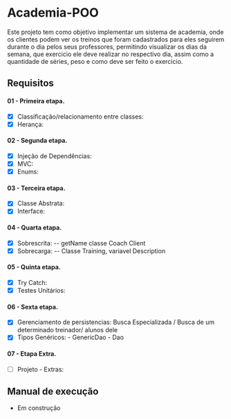 # Academia-POO

Este projeto tem como objetivo implementar um sistema de academia, onde os clientes podem ver os treinos que foram cadastrados para eles seguirem durante o dia pelos seus professores, permitindo visualizar os dias da semana, que exercicio ele deve realizar no respectivo dia, assim como a quantidade de séries, peso e como deve ser feito o exercicio. 

## Requisitos
#### 01 - Primeira etapa.
- [x] Classificação/relacionamento entre classes:
- [x] Herança:
#### 02 - Segunda etapa.
- [x] Injeção de Dependências:
- [x] MVC:
- [x] Enums:
#### 03 - Terceira etapa.
- [x] Classe Abstrata:
- [x] Interface:
#### 04 - Quarta etapa.
- [x] Sobrescrita: -- getName classe Coach Client
- [x] Sobrecarga: -- Classe Training, variavel Description
#### 05 - Quinta etapa.
- [x] Try Catch:
- [x] Testes Unitários:
#### 06 - Sexta etapa.
- [x] Gerenciamento de persistencias: Busca Especializada / Busca de um determinado treinador/ alunos dele 
- [x] Tipos Genéricos: - GenericDao - Dao
#### 07 - Etapa Extra.
- [ ] Projeto - Extras:
## Manual de execução
- Em construção